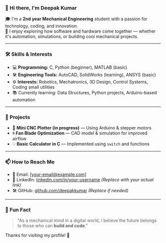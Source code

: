 ### 👋 Hi there, I'm Deepak Kumar

🎓 I'm a **2nd year Mechanical Engineering** student with a passion for technology, coding, and innovation.  
🔧 I enjoy exploring how software and hardware come together — whether it's automation, simulations, or building cool mechanical projects.

---

### 🛠️ Skills & Interests

- 💻 **Programming:** C, Python (beginner), MATLAB (basic)
- 🛠️ **Engineering Tools:** AutoCAD, SolidWorks (learning), ANSYS (basic)
- ⚙️ **Interests:** Robotics, Mechatronics, 3D Design, Control Systems, Coding small utilities
- 📚 Currently learning: Data Structures, Python projects, Arduino-based automation

---

### 📂 Projects

- 🔩 **Mini CNC Plotter (in progress)** — Using Arduino & stepper motors  
- 🌀 **Fan Blade Optimization** — CAD model & simulation for improved airflow  
- 💡 **Basic Calculator in C** — Implemented using `switch` and functions

---

### 📫 How to Reach Me

- 📧 Email: [your-email@example.com]
- 💼 LinkedIn: [linkedin.com/in/your-username](https://linkedin.com/in/your-username) *(Replace with your actual link)*
- 🛠️ GitHub: [github.com/deepakkumar](https://github.com/deepakkumar) *(Replace if needed)*

---

### 💬 Fun Fact

> "As a mechanical mind in a digital world, I believe the future belongs to those who can **build and code**."

Thanks for visiting my profile! 🚀
